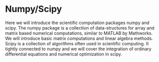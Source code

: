 # Numpy/Scipy

Here we will introduce the scientific computation packages numpy and scipy. The numpy package is a collection of data-structures for array and matrix based numerical computations,
similar to MATLAB by Mathworks. We will introduce basic matrix computations and linear algebra methods. Scipy is a collection of algorithms often used in scientific computing. It
tightly connected to numpy and we will cover the integration of ordinary differential equations and numerical optimization in scipy.
